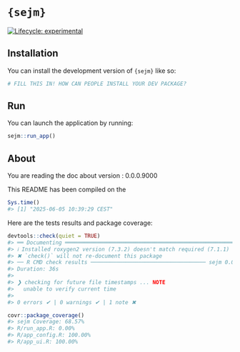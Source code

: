
<!-- README.md is generated from README.Rmd. Please edit that file -->

# `{sejm}`

<!-- badges: start -->

[![Lifecycle:
experimental](https://img.shields.io/badge/lifecycle-experimental-orange.svg)](https://lifecycle.r-lib.org/articles/stages.html#experimental)
<!-- badges: end -->

## Installation

You can install the development version of `{sejm}` like so:

``` r
# FILL THIS IN! HOW CAN PEOPLE INSTALL YOUR DEV PACKAGE?
```

## Run

You can launch the application by running:

``` r
sejm::run_app()
```

## About

You are reading the doc about version : 0.0.0.9000

This README has been compiled on the

``` r
Sys.time()
#> [1] "2025-06-05 10:39:29 CEST"
```

Here are the tests results and package coverage:

``` r
devtools::check(quiet = TRUE)
#> ══ Documenting ═════════════════════════════════════════════════════════════════
#> ℹ Installed roxygen2 version (7.3.2) doesn't match required (7.1.1)
#> ✖ `check()` will not re-document this package
#> ── R CMD check results ──────────────────────────────────── sejm 0.0.0.9000 ────
#> Duration: 36s
#> 
#> ❯ checking for future file timestamps ... NOTE
#>   unable to verify current time
#> 
#> 0 errors ✔ | 0 warnings ✔ | 1 note ✖
```

``` r
covr::package_coverage()
#> sejm Coverage: 68.57%
#> R/run_app.R: 0.00%
#> R/app_config.R: 100.00%
#> R/app_ui.R: 100.00%
```
